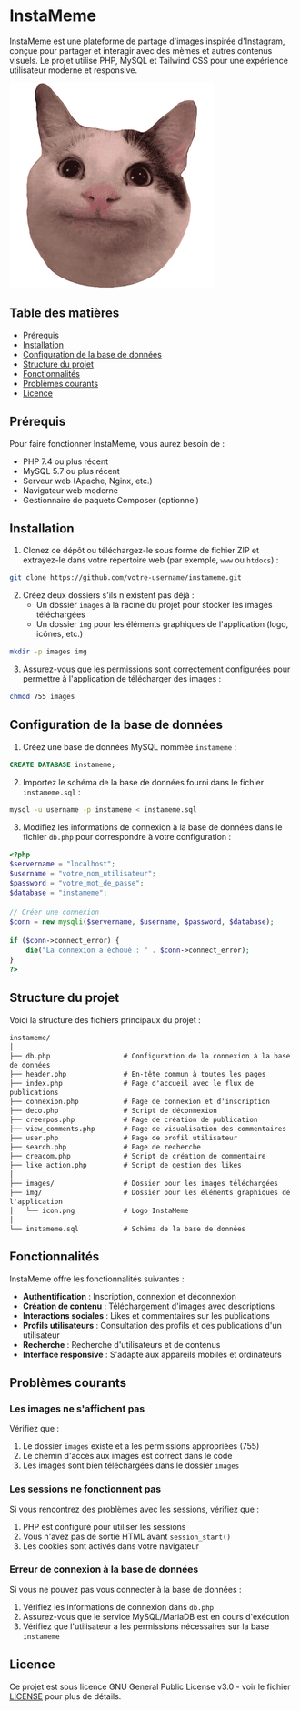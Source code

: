 # InstaMeme

InstaMeme est une plateforme de partage d'images inspirée d'Instagram, conçue pour partager et interagir avec des mèmes et autres contenus visuels. Le projet utilise PHP, MySQL et Tailwind CSS pour une expérience utilisateur moderne et responsive.

![InstaMeme Logo](img/icon.png)

## Table des matières

- [Prérequis](#prérequis)
- [Installation](#installation)
- [Configuration de la base de données](#configuration-de-la-base-de-données)
- [Structure du projet](#structure-du-projet)
- [Fonctionnalités](#fonctionnalités)
- [Problèmes courants](#problèmes-courants)
- [Licence](#licence)

## Prérequis

Pour faire fonctionner InstaMeme, vous aurez besoin de :

- PHP 7.4 ou plus récent
- MySQL 5.7 ou plus récent
- Serveur web (Apache, Nginx, etc.)
- Navigateur web moderne
- Gestionnaire de paquets Composer (optionnel)

## Installation

1. Clonez ce dépôt ou téléchargez-le sous forme de fichier ZIP et extrayez-le dans votre répertoire web (par exemple, `www` ou `htdocs`) :

```bash
git clone https://github.com/votre-username/instameme.git
```

2. Créez deux dossiers s'ils n'existent pas déjà :
   - Un dossier `images` à la racine du projet pour stocker les images téléchargées
   - Un dossier `img` pour les éléments graphiques de l'application (logo, icônes, etc.)

```bash
mkdir -p images img
```

3. Assurez-vous que les permissions sont correctement configurées pour permettre à l'application de télécharger des images :

```bash
chmod 755 images
```

## Configuration de la base de données

1. Créez une base de données MySQL nommée `instameme` :

```sql
CREATE DATABASE instameme;
```

2. Importez le schéma de la base de données fourni dans le fichier `instameme.sql` :

```bash
mysql -u username -p instameme < instameme.sql
```

3. Modifiez les informations de connexion à la base de données dans le fichier `db.php` pour correspondre à votre configuration :

```php
<?php
$servername = "localhost";
$username = "votre_nom_utilisateur";
$password = "votre_mot_de_passe";
$database = "instameme";

// Créer une connexion
$conn = new mysqli($servername, $username, $password, $database);

if ($conn->connect_error) {
    die("La connexion a échoué : " . $conn->connect_error);
}
?>
```

## Structure du projet

Voici la structure des fichiers principaux du projet :

```
instameme/
│
├── db.php                  # Configuration de la connexion à la base de données
├── header.php              # En-tête commun à toutes les pages
├── index.php               # Page d'accueil avec le flux de publications
├── connexion.php           # Page de connexion et d'inscription
├── deco.php                # Script de déconnexion
├── creerpos.php            # Page de création de publication
├── view_comments.php       # Page de visualisation des commentaires
├── user.php                # Page de profil utilisateur
├── search.php              # Page de recherche
├── creacom.php             # Script de création de commentaire
├── like_action.php         # Script de gestion des likes
│
├── images/                 # Dossier pour les images téléchargées
├── img/                    # Dossier pour les éléments graphiques de l'application
│   └── icon.png            # Logo InstaMeme
│
└── instameme.sql           # Schéma de la base de données
```

## Fonctionnalités

InstaMeme offre les fonctionnalités suivantes :

- **Authentification** : Inscription, connexion et déconnexion
- **Création de contenu** : Téléchargement d'images avec descriptions
- **Interactions sociales** : Likes et commentaires sur les publications
- **Profils utilisateurs** : Consultation des profils et des publications d'un utilisateur
- **Recherche** : Recherche d'utilisateurs et de contenus
- **Interface responsive** : S'adapte aux appareils mobiles et ordinateurs

## Problèmes courants

### Les images ne s'affichent pas

Vérifiez que :
1. Le dossier `images` existe et a les permissions appropriées (755)
2. Le chemin d'accès aux images est correct dans le code
3. Les images sont bien téléchargées dans le dossier `images`

### Les sessions ne fonctionnent pas

Si vous rencontrez des problèmes avec les sessions, vérifiez que :
1. PHP est configuré pour utiliser les sessions
2. Vous n'avez pas de sortie HTML avant `session_start()`
3. Les cookies sont activés dans votre navigateur

### Erreur de connexion à la base de données

Si vous ne pouvez pas vous connecter à la base de données :
1. Vérifiez les informations de connexion dans `db.php`
2. Assurez-vous que le service MySQL/MariaDB est en cours d'exécution
3. Vérifiez que l'utilisateur a les permissions nécessaires sur la base `instameme`

## Licence

Ce projet est sous licence GNU General Public License v3.0 - voir le fichier [LICENSE](LICENSE) pour plus de détails.
